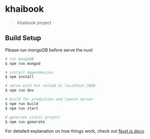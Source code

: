 # khaibook

> khaibook project

## Build Setup
Please run mongoDB before serve the nuxt
```bash
# run mongoDB 
$ npm run mongod

# install dependencies
$ npm install

# serve with hot reload at localhost:3000
$ npm run dev

# build for production and launch server
$ npm run build
$ npm run start

# generate static project
$ npm run generate

```
For detailed explanation on how things work, check out [Nuxt.js docs](https://nuxtjs.org).
